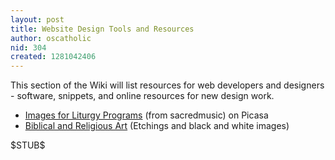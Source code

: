 ```yaml
---
layout: post
title: Website Design Tools and Resources
author: oscatholic
nid: 304
created: 1281042406
---
```

<p>This section of the Wiki will list resources for web developers and designers - software, snippets, and online resources for new design work.</p>
<ul>
<li><a href="http://picasaweb.google.com/sacredmusic/ImagesForLiturgyPrograms#">Images for Liturgy Programs</a> (from sacredmusic) on Picasa</li>
<li><a href="http://www.kenrick.edu/etchings/index.html">Biblical and Religious Art</a> (Etchings and black and white images)</li>
</ul>
<p>$STUB$</p>
